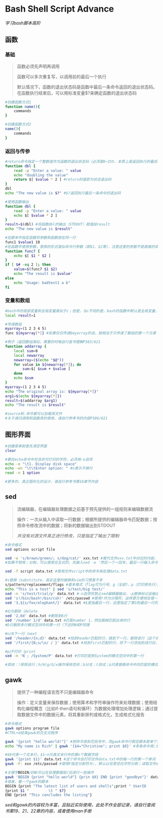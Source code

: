 # Bash Shell Script Advance

*学习bash脚本高阶*

## 函数

### 基础

> 函数必须先声明再调用
>
> 函数可以多次重复写，以调用前的最后一个执行
>
> 默认情况下，函数的退出状态码是函数中最后一条命令返回的退出状态码。在函数执行结束后，可以用标准变量$?来确定函数的退出状态码

```bash
#创建函数方式1
function name(){
	commands
}

#创建函数方式2
name(){
	commands
}
```

### 返回与传参

```bash
#return命令指定一个整数值作为函数的退出状态码（必须是0~255，本质上是返回执行的最后一条命令的退出状态码
function dbl {
	read -p "Enter a value: " value
	echo "doubling the value"
	return $[ $value * 2 ] #return的值即为状态退出码
}
dbl
echo "The new value is $?" #$?返回执行最后一条命令的退出码

#使用函数输出
function dbl {
	read -p "Enter a value: " value
	echo $[ $value * 2 ]
}
result=$(dbl) #将函数dbl的输出（STDOUT）赋值给result
echo "The new value is $result"

#在脚本中指定函数将参数和函数放在同一行
func1 $value1 10
#在函数中使用参数，使用的形式类似命令行参数（即$1、$2等），注意这里的参数不是直接的命令行参数，而是脚本中显式地传给函数的参数
function func7 {
	echo $[ $1 * $2 ]
}
if [ $# -eq 2 ]; then
	value=$(func7 $1 $2)
	echo "The result is $value"
else
	echo "Usage: badtest1 a b"
fi
```

### 变量和数组

```bash
#bash中的局部变量和全局变量类似于c；但是，与c不同的是，bash的函数中默认是全局变量，如果想要指定是局部变量，加local关键字
local result=1

#传递数组
myarray=(1 2 3 4 5)
func ${myarray[*]} #如果仅仅传递$myarray的话，就相当于只传递了数组的第一个元素

#例子（返回数组类似，需要的时候自行查书理解P383/621
function addarray {
	local sum=0
	local newarray
	newarray=($(echo "$@"))
	for value in ${newarray[*]}; do
		sum=$[ $sum + $value ]
	done
	echo $sum
}
myarray=(1 2 3 4 5)
echo "The original array is: ${myarray[*]}"
arg1=$(echo ${myarray[*]})
result=$(addarray $arg1)
echo "The result is $result"

#source和.命令都可以加载库文件
#关于递归调用和函数库的使用，请自行参考书的内容P386/621
```



## 图形界面

```bash
#创建菜单前首先清空界面
clear

#要在echo命令中包含非可打印的字符，必须用-e选项
echo -e "\t1. Display disk space"
echo -en "\t\tEnter option: " #n表示不换行
read -n 1 option

#更多的、真正图形化的设计，请自行参考书第18章节内容
```



## sed

> 流编辑器，在编辑器处理数据之前基于预先提供的一组规则来编辑数据流
>
> 操作：一次从输入中读取一行数据；根据所提供的编辑器命令匹配数据；按照命令修改流中的数据；将新的数据输出到STDOUT
>
> *并没有对源文件真正进行修改，只是指定了输出了限制*

```bash
#命令格式
sed options script file

sed -e 's/brown/green/; s/dog/cat/' xxx.txt #替代文件xxx.txt中对应的内容，-e表示多个目录
#如果不想用；分割，可以使用交互式的，先输入sed -e '然后一个一回车，最后一行输入命令和' 再输入文件名即可

sed -f script data.txt #使用文件script中的命令来处理data.txt

#s替换（substitute，其实这里的替换和vim的习惯差不多
s/pattern/replacement/flags #基本格式（flag可为行号，g（全部），p（打印原先行），w 文件名（将替换的结果写到文件中）
echo "This is a test" | sed 's/test/big test/'
sed -n 's/test/trial/p' data.txt #-n选项将禁止sed编辑器输出，-p替换标记会输出修改过的，结果就是只有修改过的被输出
sed 's!/bin/bash!/bin/csh!' /etc/passwd #使用!作为分隔符，这样更方便地处理一些需要/的地方（不然要用\转义
sed '3,${s/fox/elephant/}' data.txt #$是指最后一行，这里指定了第3到最后一行的替换

#d/D删除（delete
sed '2,6d' data.txt #删除到6行
sed '/number 1/d' data.txt #匹配number 1，然后删掉匹配出来的行
#D只删除多行模式空间中的第一行（下述的N和P同理

#n/N下一行（next
sed '/header/{n;d}' data.txt #找到header匹配的行，跳到下一行，删除该行（这个命令是重复执行的，直到文件结束
sed '/first/{N;s/\n/ / }' data.txt #找到first匹配的行，将下一行添加到该行后，然后将换行符改为空格

#p/P打印（print
sed -n 'N ; /System/P' data.txt #打印匹配到System的模式空间中的第一行

#其他：!排除该行；h/H/g/G/x操作保持空间；b分支；t测试；&代表替换命令中的匹配的模式；()替换子模式；
```



## gawk

> 提供了一种编程语言而不只是编辑器命令
>
> 操作：定义变量来保存数据；使用算术和字符串操作符来处理数据；使用结构化编程概念（比如if-then语句和循环）为数据处理增加处理逻辑；通过提取数据文件中的数据元素，将其重新排列或格式化，生成格式化报告

```bash
#命令格式
gawk options program file
#CTRL+d结束gawk的交互式程序

gawk '{print "hello world!"}' #把命令放到花括号中，而gawk命令行假定脚本是单个文本字符串，所以还需要''
echo "My name is Rich" | gawk '{$4="Christine"; print $0}' #多条命令用;分割

#$0代表一个文本行，$1~n代表文本行中的第n个数据字段
gawk '{print $1}' data.txt #这个命令会打印文件data.txt中的每一行的第一个单词
gawk -F: xxx /etc/passwd #使用F指定分割符为:，默认以任意空白字符分割；读取文件xxx中的命令并执行与/etc/passwd

#关键字BEGIN/END可以在处理数据前/后进行一些操作
gawk 'BEGIN {print "hello world"} {prin $0} END {print "goodbye"}' data.txt
#或者，看一个gawk的脚本
BEGIN {print "The latest list of users and shells";print " UserID       \t       Shell";print "-------- \t -------";FS=":"}
{print $1 "         \t " $7}
END {print "This concludes the listing"}
```

*sed和gawk的内容较为丰富，且贴近实际使用，此处不作全部记录，请自行查阅书第19、21、22章的内容，或者使用man手册*


